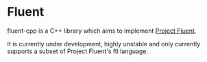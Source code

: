 # Fluent 

fluent-cpp is a C++ library which aims to implement [Project Fluent](https://projectfluent.org/).

It is currently under development, highly unstable and only currently supports a subset of Project Fluent's ftl language. 
